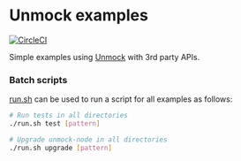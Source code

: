 # Unmock examples

[![CircleCI](https://circleci.com/gh/unmock/unmock-examples.svg?style=svg)](https://circleci.com/gh/unmock/unmock-examples)

Simple examples using [Unmock](https://unmock.io) with 3rd party APIs.

### Batch scripts

[run.sh](./run.sh) can be used to run a script for all examples as follows:

```bash
# Run tests in all directories
./run.sh test [pattern]

# Upgrade unmock-node in all directories
./run.sh upgrade [pattern]
```
